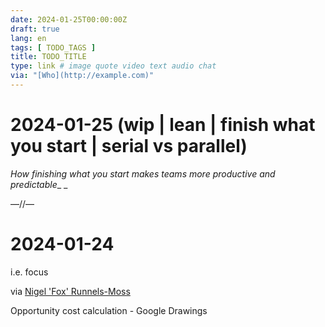 ```yaml
---
date: 2024-01-25T00:00:00Z
draft: true
lang: en
tags: [ TODO_TAGS ]
title: TODO_TITLE
type: link # image quote video text audio chat
via: "[Who](http://example.com)"
---
```



# 2024-01-25 (wip | lean | finish what you start | serial vs parallel)

_How finishing what you start makes teams more productive and predictable__
_

—//—

# 2024-01-24

i.e. focus 

via [Nigel 'Fox' Runnels-Moss](https://equalexperts.slack.com/archives/C03DVB1LXK8/p1705658384934849?thread_ts=1705571953.087019&cid=C03DVB1LXK8)

Opportunity cost calculation - Google Drawings

